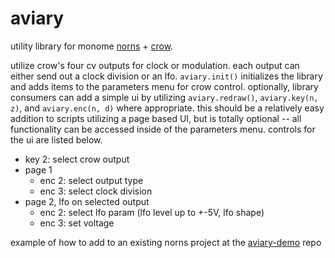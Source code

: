 # aviary

utility library for monome [norns](https://monome.org/docs/norns/) + [crow](https://monome.org/docs/crow/).

utilize crow's four cv outputs for clock or modulation. each output can either send out a clock division or an lfo. `aviary.init()` initializes the library and adds items to the parameters menu for crow control. optionally, library consumers can add a simple ui by utilizing `aviary.redraw()`, `aviary.key(n, z)`, and `aviary.enc(n, d)` where appropriate. this should be a relatively easy addition to scripts utilizing a page based UI, but is totally optional -- all functionality can be accessed inside of the parameters menu. controls for the ui are listed below.

* key 2: select crow output
* page 1
    - enc 2: select output type
    - enc 3: select clock division
* page 2, lfo on selected output
    - enc 2: select lfo param (lfo level up to +-5V, lfo shape)
    - enc 3: set voltage

example of how to add to an existing norns project at the [aviary-demo](https://github.com/swbain/aviary-demo) repo
